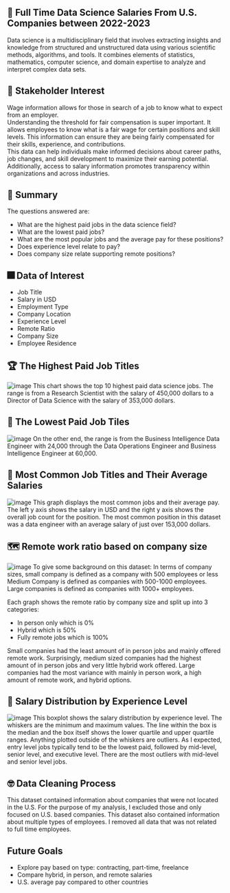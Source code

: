 ## 🎉 Full Time Data Science Salaries From U.S. Companies between 2022-2023
Data science is a multidisciplinary field that involves extracting insights and knowledge from structured and unstructured data using various scientific methods, algorithms, and tools. It combines elements of statistics, mathematics, computer science, and domain expertise to analyze and interpret complex data sets.


## 💼 Stakeholder Interest
Wage information allows for those in search of a job to know what to expect from an employer.   
Understanding the threshold for fair compensation is super important. It allows employees to know what is a fair wage for certain positions and skill levels. 
    This information can ensure they are being fairly compensated for their skills, experience, and contributions.    
This data can help individuals make informed decisions about career paths, job changes, and skill development to maximize their earning potential.    
Additionally, access to salary information promotes transparency within organizations and across industries. 

## 🎇 Summary
The questions answered are:
- What are the highest paid jobs in the data science field?
- What are the lowest paid jobs?
- What are the most popular jobs and the average pay for these positions?
- Does experience level relate to pay?
- Does company size relate supporting remote positions? 
  
## 🎆 Data of Interest
- Job Title
- Salary in USD
- Employment Type
- Company Location
- Experience Level
- Remote Ratio
- Company Size
- Employee Residence


## 🏆 The Highest Paid Job Titles
![image](https://github.com/joshlynj/ds_salaries/assets/96899068/a0b58bfc-78d0-4a8b-a53e-5e0a30579431)
This chart shows the top 10 highest paid data science jobs. The range is from a Research Scientist with the salary of 450,000 dollars to a Director of Data Science with the salary of 353,000 dollars. 

## 🛒 The Lowest Paid Job Tiles
![image](https://github.com/joshlynj/ds_salaries/assets/96899068/90995fa7-49e6-4010-9727-626320bf8882)
On the other end, the range is from the Business Intelligence Data Engineer with 24,000 through the Data Operations Engineer and Business Intelligence Engineer at 60,000. 

## 🍞 Most Common Job Titles and Their Average Salaries
![image](https://github.com/joshlynj/ds_salaries/assets/96899068/423503d1-4bf7-4b26-bb20-6aec5fd5612a)
This graph displays the most common jobs and their average pay. The left y axis shows the salary in USD and the right y axis shows the overall job count for the position. 
The most common position in this dataset was a data engineer with an average salary of just over 153,000 dollars. 

## 🗺 Remote work ratio based on company size
![image](https://github.com/joshlynj/ds_salaries/assets/96899068/7020519a-90c9-45e2-9ba2-88e2354f6747)
To give some background on this dataset:
  In terms of company sizes, small company is defined as a company with 500 employees or less
  Medium Company is defined as companies with 500-1000 employees.
  Large companies is defined as companies with 1000+ employees. 

Each graph shows the remote ratio by company size and split up into 3 categories: 
- In person only which is 0%
- Hybrid which is 50%
- Fully remote jobs which is 100%

Small companies had the least amount of in person jobs and mainly offered remote work.
Surprisingly, medium sized companies had the highest amount of in person jobs and very little hybrid work offered. 
Large companies had the most variance with mainly in person work, a high amount of remote work, and hybrid options. 


## 🌱 Salary Distribution by Experience Level
![image](https://github.com/joshlynj/ds_salaries/assets/96899068/98eecd4e-ba5e-41e3-b507-eb9796fc62af)
This boxplot shows the salary distribution by experience level.
The whiskers are the minimum and maximum values. The line within the box is the median and the box itself shows the lower quartile and upper quartile ranges. Anything plotted outside of the whiskers are outliers. 
As I expected, entry level jobs typically tend to be the lowest paid, followed by mid-level, senior level, and executive level. There are the most outliers with mid-level and senior level jobs. 

## 🤓 Data Cleaning Process
This dataset contained information about companies that were not located in the U.S. For the purpose of my analysis, I excluded those and only focused on U.S. based companies. 
This dataset also contained information about multiple types of employees. I removed all data that was not related to full time employees. 

## Future Goals
- Explore pay based on type: contracting, part-time, freelance
- Compare hybrid, in person, and remote salaries
- U.S. average pay compared to other countries

